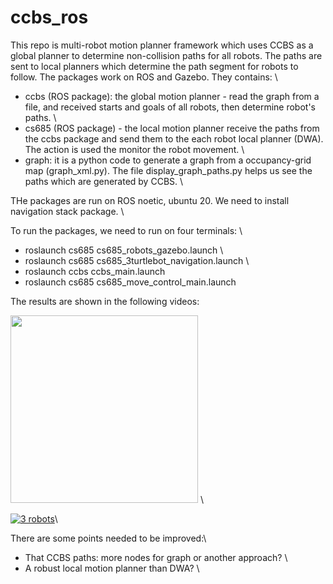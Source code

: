 # ccbs_ros
This repo is multi-robot motion planner framework which uses CCBS as a global planner to determine non-collision paths for all robots. The paths are sent to local planners which determine the path segment for robots to follow. The packages work on ROS and Gazebo. They contains: \
- ccbs (ROS package): the global motion planner - read the graph from a file, and received starts and goals of all robots, then determine robot's paths. \
- cs685 (ROS package) - the local motion planner receive the paths from the ccbs package and send them to the each robot local planner (DWA). The action is used the monitor the robot movement. \ 
- graph: it is a python code to generate a graph from a occupancy-grid map (graph_xml.py). The file display_graph_paths.py helps us see the paths which are generated by CCBS. \

THe packages are run on ROS noetic, ubuntu 20. We need to install navigation stack package. \

To run the packages, we need to run on four terminals: \
- roslaunch cs685 cs685_robots_gazebo.launch \
- roslaunch cs685 cs685_3turtlebot_navigation.launch \
- roslaunch ccbs ccbs_main.launch 
- roslaunch cs685 cs685_move_control_main.launch 

The results are shown in the following videos: 

<!-- [![2 robots ](https://github.com/buivn/images/blob/master/2robots_ccbs_ros.png)](https://youtu.be/3cM25l3SEEg) \ -->
<a href="https://youtu.be/3cM25l3SEEg" title="2 robots"><img src="https://github.com/buivn/images/blob/master/2robots_ccbs_ros.png" width="300" height="300"></a> \

[![3 robots ](https://github.com/buivn/images/blob/master/3robots_ccbs_ros.png)](https://youtu.be/q7LwcfWmWbQ)\

There are some points needed to be improved:\
- That CCBS paths: more nodes for graph or another approach? \
- A robust local motion planner than DWA? \
